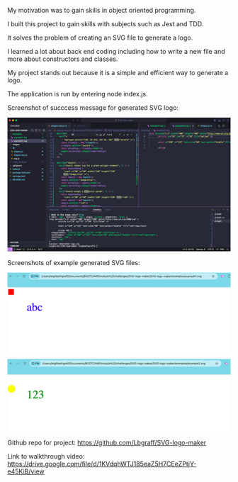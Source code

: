 My motivation was to gain skills in object oriented programming.

I built this project to gain skills with subjects such as Jest and TDD.

It solves the problem of creating an SVG file to generate a logo.

I learned a lot about back end coding including how to write a new file and more about constructors and classes.

My project stands out because it is a simple and efficient way to generate a logo.

The application is run by entering node index.js.

Screenshot of succcess message for generated SVG logo:

![screenshot](/images/generated-message.png)

Screenshots of example generated SVG files:

![screenshot](/images/example1.png)

![screenshot](/images/example2.png)

Github repo for project: https://github.com/Lbgraff/SVG-logo-maker

Link to walkthrough video: https://drive.google.com/file/d/1KVdqhWTJ185eaZ5H7CEeZPtjY-e45KiB/view